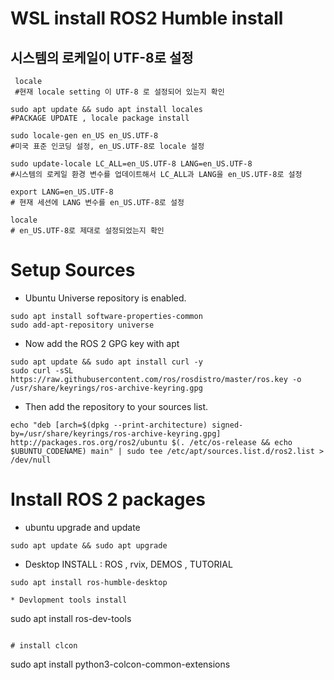 # WSL install ROS2 Humble install

##  시스템의 로케일이 UTF-8로 설정
~~~
 locale  
 #현재 locale setting 이 UTF-8 로 설정되어 있는지 확인

sudo apt update && sudo apt install locales 
#PACKAGE UPDATE , locale package install

sudo locale-gen en_US en_US.UTF-8  
#미국 표준 인코딩 설정, en_US.UTF-8로 locale 설정

sudo update-locale LC_ALL=en_US.UTF-8 LANG=en_US.UTF-8 
#시스템의 로케일 환경 변수를 업데이트해서 LC_ALL과 LANG을 en_US.UTF-8로 설정

export LANG=en_US.UTF-8 
# 현재 세션에 LANG 변수를 en_US.UTF-8로 설정

locale  
# en_US.UTF-8로 제대로 설정되었는지 확인

~~~
# Setup Sources
* Ubuntu Universe repository is enabled.
~~~
sudo apt install software-properties-common
sudo add-apt-repository universe
~~~
* Now add the ROS 2 GPG key with apt
~~~
sudo apt update && sudo apt install curl -y
sudo curl -sSL https://raw.githubusercontent.com/ros/rosdistro/master/ros.key -o /usr/share/keyrings/ros-archive-keyring.gpg
~~~
* Then add the repository to your sources list.
~~~
echo "deb [arch=$(dpkg --print-architecture) signed-by=/usr/share/keyrings/ros-archive-keyring.gpg] http://packages.ros.org/ros2/ubuntu $(. /etc/os-release && echo $UBUNTU_CODENAME) main" | sudo tee /etc/apt/sources.list.d/ros2.list > /dev/null
~~~

# Install ROS 2 packages
* ubuntu upgrade and update
~~~
sudo apt update && sudo apt upgrade
~~~

* Desktop INSTALL : ROS , rvix, DEMOS , TUTORIAL
~~~
sudo apt install ros-humble-desktop

* Devlopment tools install 
~~~
sudo apt install ros-dev-tools
~~~

# install clcon
 ~~~
 sudo apt install python3-colcon-common-extensions
 ~~~
 